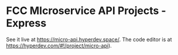 # FCC MIcroservice API Projects - Express

See it live at https://micro-api.hyperdev.space/.
The code editor is at https://hyperdev.com/#!/project/micro-api).
